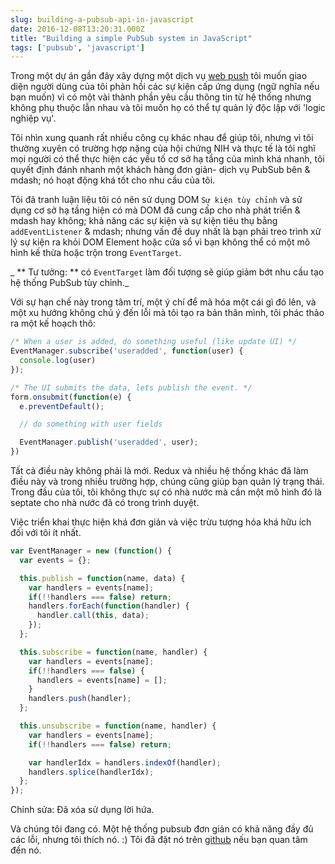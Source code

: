```yaml
---
slug: building-a-pubsub-api-in-javascript
date: 2016-12-08T13:20:31.000Z
title: "Building a simple PubSub system in JavaScript"
tags: ['pubsub', 'javascript']
---
```



Trong một dự án gần đây xây dựng một dịch vụ [web push](/design-a-webpush-service/) tôi muốn giao diện người dùng của tôi phản hồi các sự kiện cấp ứng dụng (ngữ nghĩa nếu bạn muốn) vì có một vài thành phần yêu cầu thông tin từ hệ thống nhưng không phụ thuộc lẫn nhau và tôi muốn họ có thể tự quản lý độc lập với 'logic nghiệp vụ'.

Tôi nhìn xung quanh rất nhiều công cụ khác nhau để giúp tôi, nhưng vì tôi thường xuyên có trường hợp nặng của hội chứng NIH và thực tế là tôi nghĩ mọi người có thể thực hiện các yếu tố cơ sở hạ tầng của mình khá nhanh, tôi quyết định đánh nhanh một khách hàng đơn giản- dịch vụ PubSub bên & mdash; nó hoạt động khá tốt cho nhu cầu của tôi.

Tôi đã tranh luận liệu tôi có nên sử dụng DOM `Sự kiện tùy chỉnh` và sử dụng cơ sở hạ tầng hiện có mà DOM đã cung cấp cho nhà phát triển & mdash hay không; khả năng các sự kiện và sự kiện tiêu thụ bằng `addEventListener` & mdash; nhưng vấn đề duy nhất là bạn phải treo trình xử lý sự kiện ra khỏi DOM Element hoặc cửa sổ vì bạn không thể có một mô hình kế thừa hoặc trộn trong `EventTarget`.

_ ** Tư tưởng: ** có `EventTarget` làm đối tượng sẽ giúp giảm bớt nhu cầu tạo hệ thống PubSub tùy chỉnh._

Với sự hạn chế này trong tâm trí, một ý chí để mã hóa một cái gì đó lên, và một xu hướng không chú ý đến lỗi mà tôi tạo ra bản thân mình, tôi phác thảo ra một kế hoạch thô:


```javascript
/* When a user is added, do something useful (like update UI) */
EventManager.subscribe('useradded', function(user) {
  console.log(user)
});

/* The UI submits the data, lets publish the event. */
form.onsubmit(function(e) {
  e.preventDefault();

  // do something with user fields

  EventManager.publish('useradded', user);
})
```


Tất cả điều này không phải là mới. Redux và nhiều hệ thống khác đã làm điều này và trong nhiều trường hợp, chúng cũng giúp bạn quản lý trạng thái. Trong đầu của tôi, tôi không thực sự có nhà nước mà cần một mô hình đó là septate cho nhà nước đã có trong trình duyệt.

Việc triển khai thực hiện khá đơn giản và việc trừu tượng hóa khá hữu ích đối với tôi ít nhất.


```javascript
var EventManager = new (function() {
  var events = {};

  this.publish = function(name, data) {
    var handlers = events[name];
    if(!!handlers === false) return;
    handlers.forEach(function(handler) {
      handler.call(this, data);
    });
  };

  this.subscribe = function(name, handler) {
    var handlers = events[name];
    if(!!handlers === false) {
      handlers = events[name] = [];
    }
    handlers.push(handler);
  };

  this.unsubscribe = function(name, handler) {
    var handlers = events[name];
    if(!!handlers === false) return;

    var handlerIdx = handlers.indexOf(handler);
    handlers.splice(handlerIdx);
  };
});
```
Chỉnh sửa: Đã xóa sử dụng lời hứa.

Và chúng tôi đang có. Một hệ thống pubsub đơn giản có khả năng đầy đủ các lỗi, nhưng tôi thích nó. :) Tôi đã đặt nó trên [github](https://github.com/PaulKinlan/EventManager) nếu bạn quan tâm đến nó.